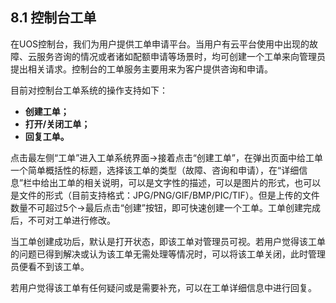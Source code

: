 ## 8.1 控制台工单

在UOS控制台，我们为用户提供工单申请平台。当用户有云平台使用中出现的故障、云服务咨询的情况或者诸如配额申请等场景时，均可创建一个工单来向管理员提出相关请求。控制台的工单服务主要用来为客户提供咨询和申请。

目前对控制台工单系统的操作支持如下：

* __创建工单；__
* __打开/关闭工单；__
* __回复工单。__

点击最左侧“工单”进入工单系统界面->接着点击“创建工单”，在弹出页面中给工单一个简单概括性的标题，选择该工单的类型（故障、咨询和申请），在“详细信息”栏中给出工单的相关说明，可以是文字性的描述，可以是图片的形式，也可以是文件的形式（目前支持格式：JPG/PNG/GIF/BMP/PIC/TIF）。但是上传的文件数量不可超过5个->最后点击“创建”按钮，即可快速创建一个工单。工单创建完成后，不可对工单进行修改。

当工单创建成功后，默认是打开状态，即该工单对管理员可视。若用户觉得该工单的问题已得到解决或认为该工单无需处理等情况时，可以将该工单关闭，此时管理员便看不到该工单。

若用户觉得该工单有任何疑问或是需要补充，可以在工单详细信息中进行回复。